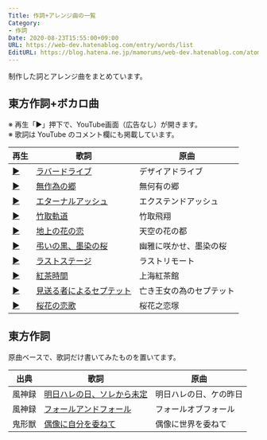 ```yaml
---
Title: 作詞+アレンジ曲の一覧
Category:
- 作詞
Date: 2020-08-23T15:55:00+09:00
URL: https://web-dev.hatenablog.com/entry/words/list
EditURL: https://blog.hatena.ne.jp/mamorums/web-dev.hatenablog.com/atom/entry/17680117127113949944
---
```


制作した詞とアレンジ曲をまとめています。


## 東方作詞+ボカロ曲
※ 再生「▶」押下で、YouTube画面（広告なし）が開きます。  
※ 歌詞は YouTube のコメント欄にも掲載しています。

<table>
<thead><tr><th>再生</th><th>歌詞</th><th>原曲</th></tr></thead>
<tbody>
<tr>
  <td class="txt-center"><a target="_blank" href="https://www.youtube.com/watch?v=K7xyVJB65Io">▶</a></td>
  <td><a target="_blank" href="/entry/words/th/shin/rubber">ラバードライブ</a></td>
  <td>デザイアドライブ</td>
</tr>
<tr>
  <td class="txt-center"><a target="_blank" href="https://www.youtube.com/watch?v=DkMi4cqeNBE">▶</a></td>
  <td><a target="_blank" href="/entry/words/th/you/musakui">無作為の郷</a></td>
  <td>無何有の郷</td>
</tr>
<tr>
  <td class="txt-center"><a target="_blank" href="https://www.youtube.com/watch?v=A1QFoK3TyhY">▶</a></td>
  <td><a target="_blank" href="/entry/words/th/ei/eternal">エターナルアッシュ</a></td>
  <td>エクステンドアッシュ</td>
</tr>
<tr>
  <td class="txt-center"><a target="_blank" href="https://www.youtube.com/watch?v=-p5HzwY9eeU">▶</a></td>
  <td><a target="_blank" href="/entry/words/th/ei/taketori">竹取軌道</a></td>
  <td>竹取飛翔</td>
</tr>
<tr>
  <td class="txt-center"><a target="_blank" href="https://www.youtube.com/watch?v=GSTFSqt0jiY">▶</a></td>
  <td><a target="_blank" href="/entry/words/th/you/chijou">地上の花の恋</a></td>
  <td> 天空の花の都</td>
</tr>
<tr>
  <td class="txt-center"><a target="_blank" href="https://www.youtube.com/watch?v=8tkWtWK8xKc">▶</a></td>
  <td><a target="_blank" href="/entry/words/th/you/tomurai">弔いの黒、墨染の桜</a></td>
  <td>幽雅に咲かせ、墨染の桜</td>
</tr>
<tr>
  <td class="txt-center"><a target="_blank" href="https://www.youtube.com/watch?v=gzcGw90kocU">▶</a></td>
  <td><a target="_blank" href="/entry/words/th/chi/last">ラストステージ</a></td>
  <td>ラストリモート</td>
</tr>
<tr>
  <td class="txt-center"><a target="_blank" href="https://www.youtube.com/watch?v=PPmmYnH9ozE">▶</a></td>
  <td> <a target="_blank" href="/entry/words/th/kou/tea">紅茶時間</a></td>
  <td>上海紅茶館</td>
</tr>
<tr>
  <td class="txt-center"><a target="_blank" href="https://www.youtube.com/watch?v=25ga39xG_pg">▶</a></td>
  <td><a target="_blank" href="/entry/words/th/kou/miokuru">見送る者によるセプテット</a></td>
  <td>亡き王女の為のセプテット</a></td>
</tr>
<tr>
  <td class="txt-center"><a target="_blank" href="https://www.youtube.com/watch?v=A50LSWBIxUE">▶</a></td>
  <td><a target="_blank" href="/entry/words/th/hou/ouka">桜花の恋歌</a></td>
  <td>桜花之恋塚</td>
</tr>
</tbody>
</table>


## 東方作詞
原曲ベースで、歌詞だけ書いてみたものを置いてます。

<table>
<thead><tr><th>出典</th><th>歌詞</th><th>原曲</th></tr></thead>
<tbody>
<tr>
  <td>風神録</td>
  <td><a target="_blank" href="/entry/words/th/fu/ashita">明日ハレの日、ソレから未定</a></td>
  <td>明日ハレの日、ケの昨日</td>
</tr>
<tr>
  <td>風神録</td>
  <td><a target="_blank" href="/entry/words/th/fu/fall">フォールアンドフォール</a></td>
  <td>フォールオブフォール</td>
</tr>
<tr>
  <td>鬼形獣</td>
  <td><a target="_blank" href="/entry/words/th/ki/guzou">偶像に自分を委ねて</a></td>
  <td>偶像に世界を委ねて</td>
</tr>
</tbody>
</table>
